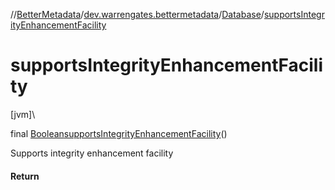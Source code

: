 //[BetterMetadata](../../../index.md)/[dev.warrengates.bettermetadata](../index.md)/[Database](index.md)/[supportsIntegrityEnhancementFacility](supports-integrity-enhancement-facility.md)

# supportsIntegrityEnhancementFacility

[jvm]\

final [Boolean](https://docs.oracle.com/javase/8/docs/api/java/lang/Boolean.html)[supportsIntegrityEnhancementFacility](supports-integrity-enhancement-facility.md)()

Supports integrity enhancement facility

#### Return
